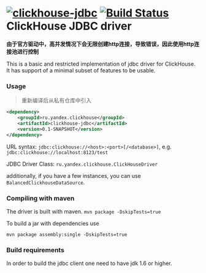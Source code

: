 [![clickhouse-jdbc](https://maven-badges.herokuapp.com/maven-central/ru.yandex.clickhouse/clickhouse-jdbc/badge.svg)](https://maven-badges.herokuapp.com/maven-central/ru.yandex.clickhouse/clickhouse-jdbc) [![Build Status](https://travis-ci.org/yandex/clickhouse-jdbc.svg?branch=master)](https://travis-ci.org/yandex/clickhouse-jdbc)
ClickHouse JDBC driver
===============

**由于官方驱动中，高并发情况下会无限创建http连接，导致错误，因此使用http连接池进行控制**

This is a basic and restricted implementation of jdbc driver for ClickHouse.
It has support of a minimal subset of features to be usable.

### Usage
> 重新编译后从私有仓库中引入
```xml
<dependency>
    <groupId>ru.yandex.clickhouse</groupId>
    <artifactId>clickhouse-jdbc</artifactId>
    <version>0.1-SNAPSHOT</version>
</dependency>
```

URL syntax: 
`jdbc:clickhouse://<host>:<port>[/<database>]`, e.g. `jdbc:clickhouse://localhost:8123/test`

JDBC Driver Class:
`ru.yandex.clickhouse.ClickHouseDriver`

additionally, if you have a few instances, you can use `BalancedClickhouseDataSource`.

### Compiling with maven
The driver is built with maven.
`mvn package -DskipTests=true`

To build a jar with dependencies use

`mvn package assembly:single -DskipTests=true`

### Build requirements
In order to build the jdbc client one need to have jdk 1.6 or higher.

